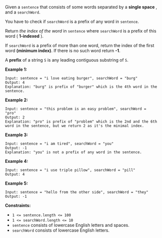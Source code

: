 Given a `sentence` that consists of some words separated by a  **single
space** , and a `searchWord`.

You have to check if `searchWord` is a prefix of any word in `sentence`.

Return _the index of the word_ in `sentence` where `searchWord` is a prefix of
this word ( **1-indexed** ).

If `searchWord` is a prefix of more than one word, return the index of the
first word **(minimum index)**. If there is no such word return **-1**.

A **prefix** of a string `S` is any leading contiguous substring of `S`.



**Example 1:**

    
    
    Input: sentence = "i love eating burger", searchWord = "burg"
    Output: 4
    Explanation: "burg" is prefix of "burger" which is the 4th word in the sentence.
    

**Example 2:**

    
    
    Input: sentence = "this problem is an easy problem", searchWord = "pro"
    Output: 2
    Explanation: "pro" is prefix of "problem" which is the 2nd and the 6th word in the sentence, but we return 2 as it's the minimal index.
    

**Example 3:**

    
    
    Input: sentence = "i am tired", searchWord = "you"
    Output: -1
    Explanation: "you" is not a prefix of any word in the sentence.
    

**Example 4:**

    
    
    Input: sentence = "i use triple pillow", searchWord = "pill"
    Output: 4
    

**Example 5:**

    
    
    Input: sentence = "hello from the other side", searchWord = "they"
    Output: -1
    



**Constraints:**

  * `1 <= sentence.length <= 100`
  * `1 <= searchWord.length <= 10`
  * `sentence` consists of lowercase English letters and spaces.
  * `searchWord` consists of lowercase English letters.

